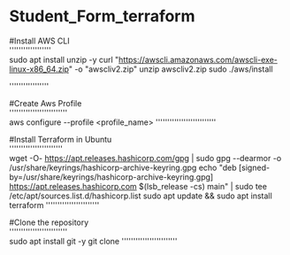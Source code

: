 # Student_Form_terraform

#Install AWS CLI<br /> 
''''''''''''''''''<br /> 
sudo apt install unzip -y
curl "https://awscli.amazonaws.com/awscli-exe-linux-x86_64.zip" -o "awscliv2.zip"
unzip awscliv2.zip
sudo ./aws/install

'''''''''''''''''<br /> 

#Create Aws Profile <br /> 
'''''''''''''''''''''''''<br /> 
aws configure --profile <profile_name>
''''''''''''''''''''''''''<br /> 

#Install Terraform in Ubuntu <br /> 
'''''''''''''''''''''''<br /> 
wget -O- https://apt.releases.hashicorp.com/gpg | sudo gpg --dearmor -o /usr/share/keyrings/hashicorp-archive-keyring.gpg
echo "deb [signed-by=/usr/share/keyrings/hashicorp-archive-keyring.gpg] https://apt.releases.hashicorp.com $(lsb_release -cs) main" | sudo tee /etc/apt/sources.list.d/hashicorp.list
sudo apt update && sudo apt install terraform
'''''''''''''''''''''''<br /> 

#Clone the repository <br /> 
'''''''''''''''''''''''''<br /> 
sudo apt install git -y 
git clone <repo link >
''''''''''''''''''''''''<br /> 

